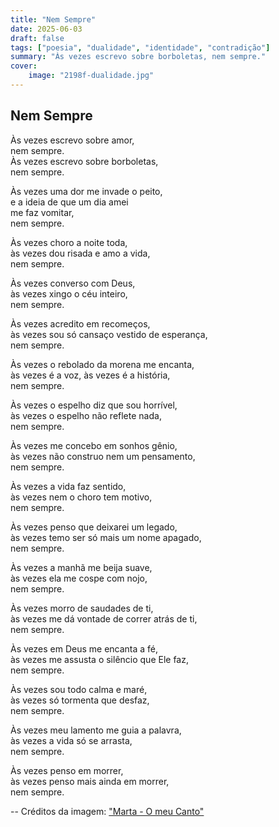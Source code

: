 ```yaml
---
title: "Nem Sempre"
date: 2025-06-03
draft: false
tags: ["poesia", "dualidade", "identidade", "contradição"]
summary: "Às vezes escrevo sobre borboletas, nem sempre."
cover:
    image: "2198f-dualidade.jpg"
---
```


## Nem Sempre

Às vezes escrevo sobre amor,<br>
nem sempre.<br>
Às vezes escrevo sobre borboletas,<br>
nem sempre.<br>

Às vezes uma dor me invade o peito,<br>
e a ideia de que um dia amei<br>
me faz vomitar,<br>
nem sempre.<br>

Às vezes choro a noite toda,<br>
às vezes dou risada e amo a vida,<br>
nem sempre.<br>

Às vezes converso com Deus,<br>
às vezes xingo o céu inteiro,<br>
nem sempre.<br>

Às vezes acredito em recomeços,<br>
às vezes sou só cansaço vestido de esperança,<br>
nem sempre.<br>

Às vezes o rebolado da morena me encanta,<br>
às vezes é a voz, às vezes é a história,<br>
nem sempre.<br>

Às vezes o espelho diz que sou horrível,<br>
às vezes o espelho não reflete nada,<br>
nem sempre.<br>

Às vezes me concebo em sonhos gênio,<br>
às vezes não construo nem um pensamento,<br>
nem sempre.<br>

Às vezes a vida faz sentido,<br>
às vezes nem o choro tem motivo,<br>
nem sempre.<br>

Às vezes penso que deixarei um legado,<br>
às vezes temo ser só mais um nome apagado,<br>
nem sempre.<br>

Às vezes a manhã me beija suave,<br>
às vezes ela me cospe com nojo,<br>
nem sempre.<br>

Às vezes morro de saudades de ti,<br>
às vezes me dá vontade de correr atrás de ti,<br>
nem sempre.<br>

Às vezes em Deus me encanta a fé,<br>
às vezes me assusta o silêncio que Ele faz,<br>
nem sempre.<br>

Às vezes sou todo calma e maré,<br>
às vezes só tormenta que desfaz,<br>
nem sempre.<br>

Às vezes meu lamento me guia a palavra,<br>
às vezes a vida só se arrasta,<br>
nem sempre.<br>

Às vezes penso em morrer,<br>
às vezes penso mais ainda em morrer,<br>
nem sempre.


--
Créditos da imagem: ["Marta - O meu Canto"](https://marta-omeucanto.blogs.sapo.pt/a-dualidade-das-pessoas-1183740)
